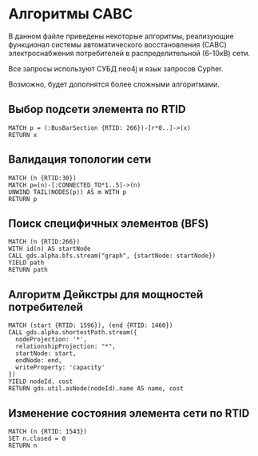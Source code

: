 # Алгоритмы САВС

В данном файле приведены некоторые алгоритмы, реализующие функционал
системы автоматического восстановления (САВС) электроснабжения
потребителей в распределительной (6-10кВ) сети.

Все запросы используют СУБД neo4j и язык запросов Cypher.

Возможно, будет дополнятся более сложными алгоритмами.

## Выбор подсети элемента по RTID

```
MATCH p = (:BusBarSection {RTID: 266})-[r*0..]->(x)
RETURN x
```

## Валидация топологии сети

```
MATCH (n {RTID:30})
MATCH p=(n)-[:CONNECTED_TO*1..5]->(n)
UNWIND TAIL(NODES(p)) AS m WITH p 
RETURN p
```

## Поиск специфичных элементов (BFS)

```
MATCH (n {RTID:266})
WITH id(n) AS startNode
CALL gds.alpha.bfs.stream("graph", {startNode: startNode})
YIELD path
RETURN path
```

## Алгоритм Дейкстры для мощностей потребителей

```
MATCH (start {RTID: 1596}), (end {RTID: 1460})
CALL gds.alpha.shortestPath.stream({
  nodeProjection: '*',
  relationshipProjection: "*",
  startNode: start,
  endNode: end,
  writeProperty: 'capacity'
})
YIELD nodeId, cost
RETURN gds.util.asNode(nodeId).name AS name, cost
```

## Изменение состояния элемента сети по RTID

```
MATCH (n {RTID: 1543})
SET n.closed = 0 
RETURN n
```

